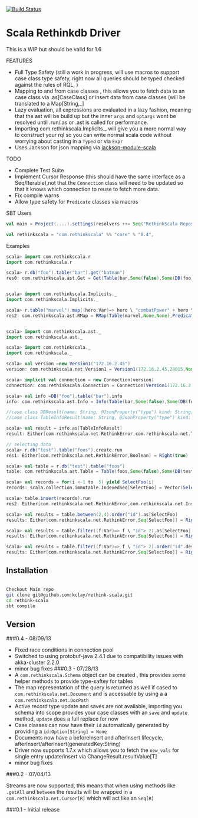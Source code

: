 [![Build Status](https://travis-ci.org/kclay/rethink-scala.png)](https://travis-ci.org/kclay/rethink-scala)

Scala Rethinkdb Driver
=========

This is a WIP but should be valid for 1.6

FEATURES
 - Full Type Safety (still a work in progress, will use macros to support case class type safety, right now all queries should be typed checked against the rules of RQL, )
 - Mapping to and from case classes , this allows you to fetch data to an case class via .as[CaseClass] or insert data from case classes (will be translated to a Map[String,_]
 - Lazy evaluation, all expressions are evaluated in a lazy fashion, meaning that the ast will be build up but the inner `args` and `optargs` wont be resolved until .run/.as or .ast is called for performance.
 - Importing com.rethinkscala.Implicits._ will give you a more normal way to construct your rql so you can write normal scala code without worrying about casting in a `Typed` or via `Expr`
 - Uses Jackson for json mapping via [jackson-module-scala](https://github.com/FasterXML/jackson-module-scala) 
 

TODO

  - Complete Test Suite
  - Implement Cursor Response (this should have the same interface as a Seq/Iterable),not that the `Connection` class will need
  to be updated so that it knows which connection to reuse to fetch more data.
  - Fix compile warns
  - Allow type safety for `Predicate` classes via macros


SBT Users
```scala
val main = Project(....).settings(resolvers ++= Seq("RethinkScala Repository" at "http://kclay.github.io/releases"))

val rethinkscala = "com.rethinkscala" %% "core" % "0.4",
```
Examples
```scala
scala> import com.rethinkscala.r
import com.rethinkscala.r

scala> r.db("foo").table("bar").get("batman")
res0: com.rethinkscala.ast.Get = Get(Table(bar,Some(false),Some(DB(foo))),batman)


scala> import com.rethinkscala.Implicits._
import com.rethinkscala.Implicits._

scala> r.table("marvel").map((hero:Var)=> hero \ "combatPower" + hero \ "combatPower" * 2)
res2: com.rethinkscala.ast.RMap = RMap(Table(marvel,None,None),Predicate1(<function1>))


scala> import com.rethinkscala.ast._
import com.rethinkscala.ast._

scala> import com.rethinkscala._
import com.rethinkscala._

scala> val version =new Version1("172.16.2.45")
version: com.rethinkscala.net.Version1 = Version1(172.16.2.45,28015,None,5)

scala> implicit val connection = new Connection(version)
connection: com.rethinkscala.Connection = Connection(Version1(172.16.2.45,28015,None,5))

scala> val info =DB("foo").table("bar").info
info: com.rethinkscala.ast.Info = Info(Table(bar,Some(false),Some(DB(foo))))

//case class DBResult(name: String, @JsonProperty("type") kind: String) extends Document
//case class TableInfoResult(name: String, @JsonProperty("type") kind: String, db: DBResult) extends Document

scala> val result = info.as[TableInfoResult]
result: Either[com.rethinkscala.net.RethinkError,com.rethinkscala.net.TableInfoResult] = Right(TableInfoResult(bar,TABLE,DBResult(test,DB)))

// selecting data
scala> r.db("test").table("foos").create.run
res1: Either[com.rethinkscala.net.RethinkError,Boolean] = Right(true)

scala> val table = r.db("test").table("foos")
table: com.rethinkscala.ast.Table = Table(foos,Some(false),Some(DB(test)))

scala> val records = for(i <-1 to  5) yield SelectFoo(i)
records: scala.collection.immutable.IndexedSeq[SelectFoo] = Vector(SelectFoo(1), SelectFoo(2), SelectFoo(3), SelectFoo(4), SelectFoo(5))

scala> table.insert(records).run
res2: Either[com.rethinkscala.net.RethinkError,com.rethinkscala.net.InsertResult] = Right(InsertResult(5,0,0,0,None,null,0,0))

scala> val results = table.between(2,4).order("id").as[SelectFoo]
results: Either[com.rethinkscala.net.RethinkError,Seq[SelectFoo]] = Right(Cursor(SelectFoo(2), SelectFoo(3), SelectFoo(4)))

scala> val results = table.filter((f:Var)=> f \ "id"> 2).as[SelectFoo]
results: Either[com.rethinkscala.net.RethinkError,Seq[SelectFoo]] = Right(Cursor(SelectFoo(3), SelectFoo(5), SelectFoo(4)))

scala> val results = table.filter((f:Var)=> f \ "id"> 2).order("id".desc).as[SelectFoo]
results: Either[com.rethinkscala.net.RethinkError,Seq[SelectFoo]] = Right(Cursor(SelectFoo(5), SelectFoo(4), SelectFoo(3)))


```



Installation
--------------


```sh

Checkout Main repo
git clone git@github.com:kclay/rethink-scala.git
cd rethink-scala
sbt compile

```

Version
-
###0.4 - 08/09/13
 - Fixed race conditions in connection pool
 - Switched to using protobuf-java 2.4.1 due to compatibility issues with akka-cluster 2.2.0
 - minor bug fixes
###0.3 - 07/28/13
 - A `com.rethinkscala.Schema` object can be created , this provides some helper methods to provide type-saftey for tables
 - The map representation of the query is returned as well if cased to `com.rethinkscala.net.Document` and is accessable by using a a `com.rethinkscala.net.DocPath`
 - Active record type update and saves are not available, importing you schema into scope provides your case classes with an `save` and `update` method, `update` does a full replace for now
 - Case classes can now have their `id` automatically generated by providing a `id:Option[String] = None`
 - Documents now have a beforeInsert and afterInsert lifecycle, afterInsert/afterInsert(generatedKey:String)
 - Driver now supports 1.7.x which allows you to fetch the `new_vals` for single entry update/insert via ChangeResult.resultValue[T]
 - minor bug fixes

###0.2 - 07/04/13

Streams are now supported, this means that when using methods like `.getAll` and `between` the results will be wrapped in a `com.rethinkscala.net.Cursor[R]` which will act like an `Seq[R]`

###0.1 - 
Initial release
